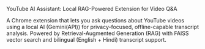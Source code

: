 YouTube AI Assistant: Local RAG-Powered Extension for Video Q&A

A Chrome extension that lets you ask questions about YouTube videos using a local AI (Gemini(API)) for privacy-focused, offline-capable transcript analysis. Powered by Retrieval-Augmented Generation (RAG) with FAISS vector search and bilingual (English + Hindi) transcript support.
